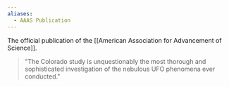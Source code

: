```yaml
---
aliases:
  - AAAS Publication
---
```


The official publication of the [[American Association for Advancement of Science]]. 

> "The Colorado study is unquestionably the most thorough and sophisticated investigation of the nebulous UFO phenomena ever conducted." 